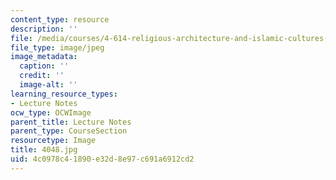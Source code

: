 ```yaml
---
content_type: resource
description: ''
file: /media/courses/4-614-religious-architecture-and-islamic-cultures-fall-2002/4c0978c41890e32d8e97c691a6912cd2_4048.jpg
file_type: image/jpeg
image_metadata:
  caption: ''
  credit: ''
  image-alt: ''
learning_resource_types:
- Lecture Notes
ocw_type: OCWImage
parent_title: Lecture Notes
parent_type: CourseSection
resourcetype: Image
title: 4048.jpg
uid: 4c0978c4-1890-e32d-8e97-c691a6912cd2
---
```

